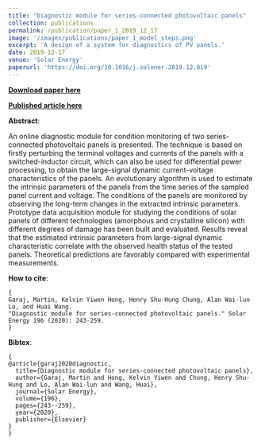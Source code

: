 ```yaml
---
title: "Diagnostic module for series-connected photovoltaic panels"
collection: publications
permalink: /publication/paper_1_2019_12_17
image: '/images/publications/paper_1_model_steps.png'
excerpt: 'A design of a system for diagnostics of PV panels.'
date: 2019-12-17
venue: 'Solar Energy'
paperurl: 'https://doi.org/10.1016/j.solener.2019.12.019'
---
```


[**Download paper here**](http://martin-garaj.github.io/files/Diagnostic_module_for_series___connected_photovoltaic_panels.pdf)

[**Published article here**](https://doi.org/10.1016/j.solener.2019.12.019)

**Abstract**:

An online diagnostic module for condition monitoring of two series-connected photovoltaic 
panels is presented. The technique is based on firstly perturbing the terminal voltages 
and currents of the panels with a switched-inductor circuit, which can also be used for 
differential power processing, to obtain the large-signal dynamic current-voltage 
characteristics of the panels. An evolutionary algorithm is used to estimate the 
intrinsic parameters of the panels from the time series of the sampled panel current 
and voltage. The conditions of the panels are monitored by observing the long-term 
changes in the extracted intrinsic parameters. Prototype data acquisition module for 
studying the conditions of solar panels of different technologies (amorphous and 
crystalline silicon) with different degrees of damage has been built and evaluated. 
Results reveal that the estimated intrinsic parameters from large-signal dynamic 
characteristic correlate with the observed health status of the tested panels. 
Theoretical predictions are favorably compared with experimental measurements.


**How to cite**:
```text:
{
Garaj, Martin, Kelvin Yiwen Hong, Henry Shu-Hung Chung, Alan Wai-lun Lo, and Huai Wang. 
"Diagnostic module for series-connected photovoltaic panels." Solar Energy 196 (2020): 243-259.
}
```

**Bibtex**:
```text:
{
@article{garaj2020diagnostic,
  title={Diagnostic module for series-connected photovoltaic panels},
  author={Garaj, Martin and Hong, Kelvin Yiwen and Chung, Henry Shu-Hung and Lo, Alan Wai-lun and Wang, Huai},
  journal={Solar Energy},
  volume={196},
  pages={243--259},
  year={2020},
  publisher={Elsevier}
}
}
```


